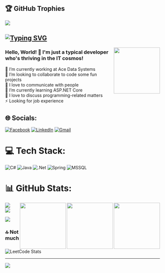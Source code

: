 ## 🏆 GitHub Trophies
![](https://github-profile-trophy.vercel.app/?username=Htin-Lynn-Kyaw&theme=radical&no-frame=false&no-bg=true&margin-w=4)

<!--## 💫HTIN LYNN KYAW from Myanmar -->
## [![Typing SVG](https://readme-typing-svg.demolab.com?font=Caveat&weight=600&size=40&duration=4999&pause=1000&color=A6009D&random=false&width=435&lines=Htin+Lynn+Kyaw+from+Myanmar)](https://git.io/typing-svg)

<img align="right" height="150" src="https://media.tenor.com/cyORI7kwShQAAAAj/shigure-ui-dance.gif"/>

<h3>Hello, World! 👋 I'm just a typical developer who's thriving in the IT cosmos!</h3>
🔭 I’m currently working at Ace Data Systems<br>
👯 I’m looking to collaborate to code some fun projects<br>
🤝 I love to communicate with people<br>
🌱 I’m currently learning ASP.NET Core<br>
💬 I love to discuss programming-related matters<br>
⚡ Looking for job experience 

## 🌐 Socials:
<!--<img align="right" height="150" src="https://media.tenor.com/8QhunMJ51sgAAAAj/gojo-twerk-transparent-gojo.gif"/>-->

[![Facebook](https://img.shields.io/badge/Facebook-%231877F2.svg?logo=Facebook&logoColor=white)](https://www.facebook.com/profile.php?id=100008623097660&mibextid=ZbWKwL) 
[![LinkedIn](https://img.shields.io/badge/LinkedIn-%230077B5.svg?logo=linkedin&logoColor=white)](https://www.linkedin.com/in/htin-lynn-kyaw-079a162b6/)
[![Gmail](https://img.shields.io/badge/Gmail-%23D14836.svg?logo=Gmail&logoColor=white)](13thwerewolf@gmail.com)


# 💻 Tech Stack:
![C#](https://img.shields.io/badge/c%23-%23239120.svg?style=for-the-badge&logo=csharp&logoColor=white) ![Java](https://img.shields.io/badge/java-%23ED8B00.svg?style=for-the-badge&logo=openjdk&logoColor=white) ![.Net](https://img.shields.io/badge/.NET-5C2D91?style=for-the-badge&logo=.net&logoColor=white) ![Spring](https://img.shields.io/badge/spring-%236DB33F.svg?style=for-the-badge&logo=spring&logoColor=white)
![MSSQL](https://img.shields.io/badge/mssql-%230074e3.svg?style=for-the-badge&logo=microsoft-sql-server&logoColor=white)

# 📊 GitHub Stats:
<img align="right" height="150" src="https://media.tenor.com/RJTjIBDlxHEAAAAj/dance-mikasa-ackerman.gif"/>
<img align="right" height="150" src="https://media.tenor.com/RJTjIBDlxHEAAAAj/dance-mikasa-ackerman.gif"/>
<img align="right" height="150" src="https://media.tenor.com/RJTjIBDlxHEAAAAj/dance-mikasa-ackerman.gif"/>

![](https://github-readme-stats.vercel.app/api?username=Htin-Lynn-Kyaw&theme=dark&hide_border=false&include_all_commits=false&count_private=false)<br/>
![](https://github-readme-streak-stats.herokuapp.com/?user=Htin-Lynn-Kyaw&theme=dark&hide_border=false)<br/>
<!--<img align="right" height="150" src="https://media.tenor.com/1MwwzHlaG10AAAAj/bonjour.gif"/>-->

![](https://github-readme-stats.vercel.app/api/top-langs/?username=Htin-Lynn-Kyaw&theme=dark&hide_border=false&include_all_commits=false&count_private=false&layout=compact)

### 🔝 Not much
![LeetCode Stats](https://leetcode.card.workers.dev/WilliamLynn?theme=dark&font=baloo&extension=activity)

<!--### 😂 Random Dev Meme-->
<!--<img align="right" height="150" src="https://media.tenor.com/VWajfOAwfqUAAAAj/anime-anime-girl-dance.gif"/>-->

<!--<img src='https://randommeme-five.vercel.app/' style="height: 400px;"/>-->

---
[![](https://visitcount.itsvg.in/api?id=Htin-Lynn-Kyaw&icon=4&color=2)](https://visitcount.itsvg.in)

<!-- ## 💰 You can buy me a coffee ☕
 <details>
  <summary>Click me xD</summary>
 <img height="500" src="https://github.com/Htin-Lynn-Kyaw/Htin-Lynn-Kyaw/blob/main/viber_image_2024-04-12_13-28-33-631.jpg"  />
 <!-- ![QR Code](https://api.qrserver.com/v1/create-qr-code/?data=https://example.com&size=150x150) -->
<!--</details> --!>


 <!-- [![BuyMeACoffee](https://img.shields.io/badge/Buy%20Me%20a%20Coffee-ffdd00?style=for-the-badge&logo=buy-me-a-coffee&logoColor=black)](https://buymeacoffee.com/09 255283024) --!> 

  
<!-- Proudly created with GPRM ( https://gprm.itsvg.in ) -->
